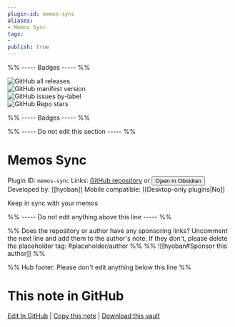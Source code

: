 ```yaml
---
plugin-id: memos-sync
aliases:
- Memos Sync
tags: 
- 
publish: true
---
```


%% ----- Badges ----- %%

![GitHub all releases](https://img.shields.io/github/downloads/hyoban/obsidian-memos-plugin/total?color=573E7A&logo=github&style=for-the-badge)   
![GitHub manifest version](https://img.shields.io/github/manifest-json/v/hyoban/obsidian-memos-plugin?color=573E7A&logo=github&style=for-the-badge)   
![GitHub issues by-label](https://img.shields.io/github/issues/hyoban/obsidian-memos-plugin/help%20wanted?color=573E7A&logo=github&style=for-the-badge)   
![GitHub Repo stars](https://img.shields.io/github/stars/hyoban/obsidian-memos-plugin?color=573E7A&logo=github&style=for-the-badge)

%% ----- Badges ----- %%

%% ----- Do not edit this section ----- %%

# Memos Sync

Plugin ID: `memos-sync`
Links: [GitHub repository](https://github.com/hyoban/obsidian-memos-plugin) or [<button id=HH>Open in Obsidian</button>](obsidian://show-plugin?id=memos-sync)
Developed by: [[hyoban]]
Mobile compatible: [[Desktop-only plugins|No]]

Keep in sync with your memos

%% ----- Do not edit anything above this line ----- %% 

%% Does the repository or author have any sponsoring links? Uncomment the next line and add them to the author's note. If they don't, please delete the placeholder tag: #placeholder/author %%
%% ![[hyoban#Sponsor this author]] %%

%% Hub footer: Please don't edit anything below this line %%

# This note in GitHub

<span class="git-footer">[Edit In GitHub](https://github.dev/obsidian-community/obsidian-hub/blob/main/02%20-%20Community%20Expansions/02.05%20All%20Community%20Expansions/Plugins/memos-sync.md "git-hub-edit-note") | [Copy this note](https://raw.githubusercontent.com/obsidian-community/obsidian-hub/main/02%20-%20Community%20Expansions/02.05%20All%20Community%20Expansions/Plugins/memos-sync.md "git-hub-copy-note") | [Download this vault](https://github.com/obsidian-community/obsidian-hub/archive/refs/heads/main.zip "git-hub-download-vault") </span>
